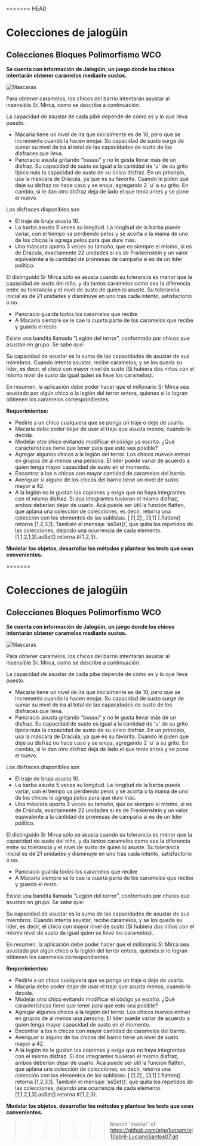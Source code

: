 <<<<<<< HEAD
# Colecciones de jalogüin

## Colecciones Bloques Polimorfismo WCO

**Se cuenta con información de Jalogüin, un juego donde los chicos intentarán obtener caramelos mediante sustos.**

![Mascaras](http://mla-s2-p.mlstatic.com/199011-MLA20469290685_102015-Y.jpg)

Para obtener caramelos, los chicos del barrio intentarán asustar al insensible Sr. Mirca, como se describe a continuación.
 
La capacidad de asustar de cada pibe depende de cómo es y lo que lleva puesto.
- Macaria tiene un nivel de ira que inicialmente es de 10, pero que se incrementa cuando la hacen enojar. Su capacidad de susto surge de sumar su nivel de ira al total de las capacidades de susto de los disfraces que lleva. 
- Pancracio asusta gritando “buuuu” y no le gusta llevar más de un disfraz. Su capacidad de susto es igual a la cantidad de 'u' de su grito típico más la capacidad de susto de su único disfraz. En un principio, usa la máscara de Drácula, ya que es su favorita. Cuando le piden que deje su disfraz no hace caso y se enoja, agregando 2 'u' a su grito. En cambio, si le dan otro disfraz deja de lado el que tenía antes y se pone el nuevo. 

Los disfraces disponibles son
- El traje de bruja asusta 10.
- La barba asusta 5 veces su longitud. La longitud de la barba puede variar, con el tiempo va perdiendo pelos y se acorta o la mamá de uno de los chicos le agrega pelos para que dure más.
- Una máscara aporta 3 veces su tamaño, que es siempre el mismo, si es de Drácula, exactamente 22 unidades si es de Frankenstein y un valor equivalente a la cantidad de promesas de campaña si es de un líder político. 

El distinguido Sr Mirca sólo se asusta cuando su tolerancia es menor que la capacidad de susto del niño, y da tantos caramelos como sea la diferencia entre su tolerancia y el nivel de susto de quien lo asuste. Su tolerancia inicial es de 21 unidades y disminuye en uno tras cada intento, satisfactorio o no.
- Pancracio guarda todos los caramelos que recibe
- A Macaria siempre se le cae la cuarta parte de los caramelos que recibe y guarda el resto. 

Existe una bandita llamada “Legión del terror”, conformado por chicos que asustan en grupo. Se sabe que:

Su capacidad de asustar es la suma de las capacidades de asustar de sus miembros.
Cuando intenta asustar, recibe caramelos, y se los queda su líder, es decir, el chico con mayor nivel de susto (Si hubiera dos niños con el mismo nivel de susto da igual quien se lleve los caramelos).
                                                                                               
En resumen, la aplicación debe poder hacer que el millonario Sr Mirca sea asustado por algún chico o la legión del terror entera, quienes si lo logran obtienen los caramelos correspondientes.

**Requerimientos:**
- Pedirle a un chico cualquiera que se ponga un traje o deje de usarlo.
- Macaria debe poder dejar de usar el traje que asusta menos, cuando lo decida.
- Modelar otro chico evitando modificar el código ya escrito. ¿Qué características tiene que tener para que esto sea posible?
- Agregar algunos chicos a la legión del terror. Los chicos nuevos entran en grupos de al menos una persona. El líder puede variar de acuerdo a quien tenga mayor capacidad de susto en el momento.
- Encontrar a los n chicos con mayor cantidad de caramelos del barrio.
- Averiguar si alguno de los chicos del barrio tiene un nivel de susto mayor a 42.
- A la legión no le gustan los copiones y exige que no haya integrantes con el mismo disfraz. Si dos integrantes tuvieran el mismo disfraz, ambos deberían dejar de usarlo. Acá puede ser útil la función flatten, que aplana una colección de colecciones, es decir, retorna una colección con los elementos de las sublistas. [ [1,2] , [3,1] ].flatten() retorna [1,2,3,1]. También el mensaje ‘asSet()’, que quita los repetidos de las colecciones, dejando una ocurrencia de cada elemento. [1,1,2,1,3].asSet() retorna #{1,2,3}.
	
**Modelar los objetos, desarrollar los métodos y plantear los tests que sean convenientes.**

=======
# Colecciones de jalogüin

## Colecciones Bloques Polimorfismo WCO

**Se cuenta con información de Jalogüin, un juego donde los chicos intentarán obtener caramelos mediante sustos.**

![Mascaras](http://mla-s2-p.mlstatic.com/199011-MLA20469290685_102015-Y.jpg)

Para obtener caramelos, los chicos del barrio intentarán asustar al insensible Sr. Mirca, como se describe a continuación.
 
La capacidad de asustar de cada pibe depende de cómo es y lo que lleva puesto.
- Macaria tiene un nivel de ira que inicialmente es de 10, pero que se incrementa cuando la hacen enojar. Su capacidad de susto surge de sumar su nivel de ira al total de las capacidades de susto de los disfraces que lleva. 
- Pancracio asusta gritando “buuuu” y no le gusta llevar más de un disfraz. Su capacidad de susto es igual a la cantidad de 'u' de su grito típico más la capacidad de susto de su único disfraz. En un principio, usa la máscara de Drácula, ya que es su favorita. Cuando le piden que deje su disfraz no hace caso y se enoja, agregando 2 'u' a su grito. En cambio, si le dan otro disfraz deja de lado el que tenía antes y se pone el nuevo. 

Los disfraces disponibles son
- El traje de bruja asusta 10.
- La barba asusta 5 veces su longitud. La longitud de la barba puede variar, con el tiempo va perdiendo pelos y se acorta o la mamá de uno de los chicos le agrega pelos para que dure más.
- Una máscara aporta 3 veces su tamaño, que es siempre el mismo, si es de Drácula, exactamente 22 unidades si es de Frankenstein y un valor equivalente a la cantidad de promesas de campaña si es de un líder político. 

El distinguido Sr Mirca sólo se asusta cuando su tolerancia es menor que la capacidad de susto del niño, y da tantos caramelos como sea la diferencia entre su tolerancia y el nivel de susto de quien lo asuste. Su tolerancia inicial es de 21 unidades y disminuye en uno tras cada intento, satisfactorio o no.
- Pancracio guarda todos los caramelos que recibe
- A Macaria siempre se le cae la cuarta parte de los caramelos que recibe y guarda el resto. 

Existe una bandita llamada “Legión del terror”, conformado por chicos que asustan en grupo. Se sabe que:

Su capacidad de asustar es la suma de las capacidades de asustar de sus miembros.
Cuando intenta asustar, recibe caramelos, y se los queda su líder, es decir, el chico con mayor nivel de susto (Si hubiera dos niños con el mismo nivel de susto da igual quien se lleve los caramelos).
                                                                                               
En resumen, la aplicación debe poder hacer que el millonario Sr Mirca sea asustado por algún chico o la legión del terror entera, quienes si lo logran obtienen los caramelos correspondientes.

**Requerimientos:**
- Pedirle a un chico cualquiera que se ponga un traje o deje de usarlo.
- Macaria debe poder dejar de usar el traje que asusta menos, cuando lo decida.
- Modelar otro chico evitando modificar el código ya escrito. ¿Qué características tiene que tener para que esto sea posible?
- Agregar algunos chicos a la legión del terror. Los chicos nuevos entran en grupos de al menos una persona. El líder puede variar de acuerdo a quien tenga mayor capacidad de susto en el momento.
- Encontrar a los n chicos con mayor cantidad de caramelos del barrio.
- Averiguar si alguno de los chicos del barrio tiene un nivel de susto mayor a 42.
- A la legión no le gustan los copiones y exige que no haya integrantes con el mismo disfraz. Si dos integrantes tuvieran el mismo disfraz, ambos deberían dejar de usarlo. Acá puede ser útil la función flatten, que aplana una colección de colecciones, es decir, retorna una colección con los elementos de las sublistas. [ [1,2] , [3,1] ].flatten() retorna [1,2,3,1]. También el mensaje ‘asSet()’, que quita los repetidos de las colecciones, dejando una ocurrencia de cada elemento. [1,1,2,1,3].asSet() retorna #{1,2,3}.
	
**Modelar los objetos, desarrollar los métodos y plantear los tests que sean convenientes.**

>>>>>>> branch 'master' of https://github.com/algo1unsam/ej10abril-LucianoSantos07.git

